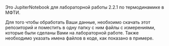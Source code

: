 Это JupiterNotebook для лабораторной работы 2.2.1 по термодинамике в МФТИ.

Для того чтобы обработать Ваши данные, необхоимо скачать этот репозиторий и поместить в одну папку с ним файлы с измерениями, которые были сделаны Вами на лабораторной работе.
Также необходимо указать имена файлов в коде, как показано в примере.
